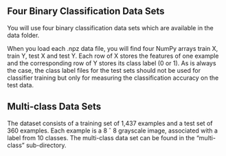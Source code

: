## Four Binary Classification Data Sets
You will use four binary classification data sets which are available in the data folder.

When you load each .npz data file, you will find four NumPy arrays train X,
train Y, test X and test Y. Each row of X stores the features of one example
and the corresponding row of Y stores its class label (0 or 1). As is always
the case, the class label files for the test sets should not be used for classifier
training but only for measuring the classification accuracy on the test data.

##  Multi-class Data Sets
The dataset consists of a training set of 1,437 examples and a test set of 360
examples. Each example is a 8 ˆ 8 grayscale image, associated with a label
from 10 classes. The multi-class data set can be found in the “multi-class”
sub-directory.
